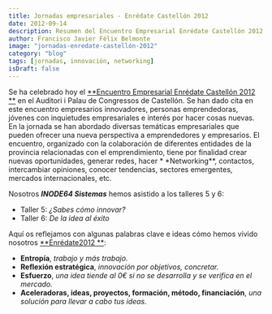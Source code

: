 ```yaml
---
title: Jornadas empresariales - Enrédate Castellón 2012
date: 2012-09-14
description: Resumen del Encuentro Empresarial Enrédate Castellón 2012, destacando talleres, networking y claves para la innovación y el emprendimiento.
author: Francisco Javier Félix Belmonte
image: "jornadas-enredate-castellón-2012"
category: "blog"
tags: [jornadas, innovación, networking]
isDraft: false
---
```


Se ha celebrado hoy el [**Encuentro Empresarial Enrédate Castellón 2012
**](https://ceeicastellon.emprenemjunts.es/index.php?op=63&mn=1196) en el Auditori i Palau de Congressos de Castellón. Se
han dado cita en este encuentro empresarios innovadores, personas emprendedoras, jóvenes con inquietudes empresariales e
interés por hacer cosas nuevas. En la jornada se han abordado diversas temáticas empresariales que pueden ofrecer una
nueva perspectiva a emprendedores y empresarios. El encuentro, organizado con la colaboración de diferentes entidades de
la provincia relacionadas con el emprendimiento, tiene por finalidad crear nuevas oportunidades, generar redes, hacer \*
\*Networking\*\*, contactos, intercambiar opiniones, conocer tendencias, sectores emergentes, mercados internacionales,
etc.

Nosotros **_INODE64 Sistemas_** hemos asistido a los talleres 5 y 6:

- Taller 5: _¿Sabes cómo innovar?_
- Taller 6: _De la idea al éxito_

Aquí os reflejamos con algunas palabras clave e ideas cómo hemos vivido nosotros [**Enrédate2012
**](https://ceeicastellon.emprenemjunts.es/index.php?op=63&mn=1196):

- **Entropía**, _trabajo y más trabajo._
- **Reflexión estratégica**, _innovación por objetivos, concretar._
- **Esfuerzo**, _una idea tiende al 0€ si no se desarrolla y se verifica en el mercado._
- **Aceleradoras, ideas, proyectos, formación, método, financiación**, _una solución para llevar a cabo tus ideas._
